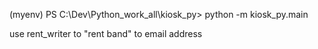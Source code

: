 (myenv) PS C:\Dev\Python_work_all\kiosk_py> python -m kiosk_py.main 

use rent_writer to "rent band" to email address
